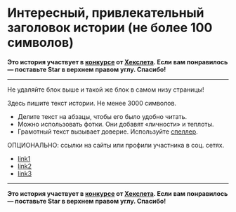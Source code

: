 # Интересный, привлекательный заголовок истории (не более 100 символов)

**Это история участвует в [конкурсе](http://mystory.hexlet.io/) от [Хекслета](https://ru.hexlet.io/). Если вам понравилось — поставьте Star в верхнем правом углу. Спасибо!**

---

Не удаляйте блок выше и такой же блок в самом низу страницы! 

Здесь пишите текст истории. Не менее 3000 символов. 

- Делите текст на абзацы, чтобы его было удобно читать.
- Можно использовать фотки. Они добавят «личности» и теплоты.
- Грамотный текст вызывает доверие. Используйте [спеллер](https://tech.yandex.ru/speller/). 

ОПЦИОНАЛЬНО: ссылки на сайты или профили участника в соц. сетях.
- [link1](link1)
- [link2](link2)
- [link3](link3)

---

**Это история участвует в [конкурсе](http://mystory.hexlet.io/) от [Хекслета](https://ru.hexlet.io/). Если вам понравилось — поставьте Star в верхнем правом углу. Спасибо!**

